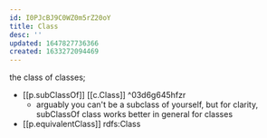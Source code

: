 ```yaml
---
id: I0PJcBJ9C0WZ0m5rZ20oY
title: Class
desc: ''
updated: 1647827736366
created: 1633272094469
---
```



the class of classes; 

- [[p.subClassOf]] [[c.Class]]  ^03d6g645hfzr
  - arguably you can't be a subclass of yourself, but for clarity, subClassOf class works better in general for classes
- [[p.equivalentClass]] rdfs:Class 

